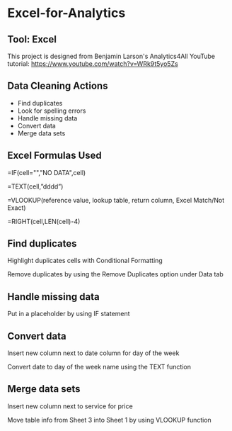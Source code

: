 # Excel-for-Analytics

## Tool: Excel
This project is designed from Benjamin Larson's Analytics4All YouTube tutorial: https://www.youtube.com/watch?v=WRk9t5yo5Zs

## Data Cleaning Actions
* Find duplicates
* Look for spelling errors
* Handle missing data
* Convert data
* Merge data sets

## Excel Formulas Used
<p>=IF(cell="","NO DATA",cell)</p>
<p>=TEXT(cell,”dddd”)</p>
<p>=VLOOKUP(reference value, lookup table, return column, Excel Match/Not Exact)<p>
<p>=RIGHT(cell,LEN(cell)-4)</p>
  
## Find duplicates
<p>Highlight duplicates cells with Conditional Formatting</p>
<p>Remove duplicates by using the Remove Duplicates option under Data tab</p>

## Handle missing data 
<p>Put in a placeholder by using IF statement</p>

## Convert data
<p>Insert new column next to date column for day of the week</p>
<p>Convert date to day of the week name using the TEXT function</p>

## Merge data sets
<p>Insert new column next to service for price</p>
<p>Move table info from Sheet 3 into Sheet 1 by using VLOOKUP function</p>





